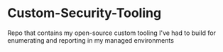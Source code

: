 # Custom-Security-Tooling
Repo that contains my open-source custom tooling I've had to build for enumerating and reporting in my managed environments
